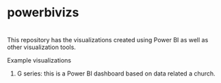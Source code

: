 # powerbivizs
#

This repository has the visualizations created using Power BI as well as other visualization tools.

Example visualizations

1. G series: this is a Power BI dashboard based on data related a church. 

